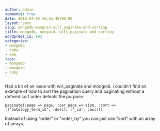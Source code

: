 ```yaml
---
author: admin
comments: true
date: 2010-04-06 19:28:45+00:00
layout: post
slug: mongodb-mongoid-will_paginate-and-sorting
title: mongodb, mongoid, will_paginate and sorting
wordpress_id: 193
categories:
- mongodb
- ruby
- web
tags:
- mongodb
- mongoid
- ruby
---
```


Had a bit of an issue with will_paginate and mongoid. I couldn't find an example of how to sort the pagination query and paginating without a defined sort order defeats the purpose.

`paginate(:page => page, :per_page => size, :sort => [['ontology_term_id', :desc], ['_id', :asc]])`

Instead of using "order" or "order_by" you can just use "sort" with an array of arrays.
